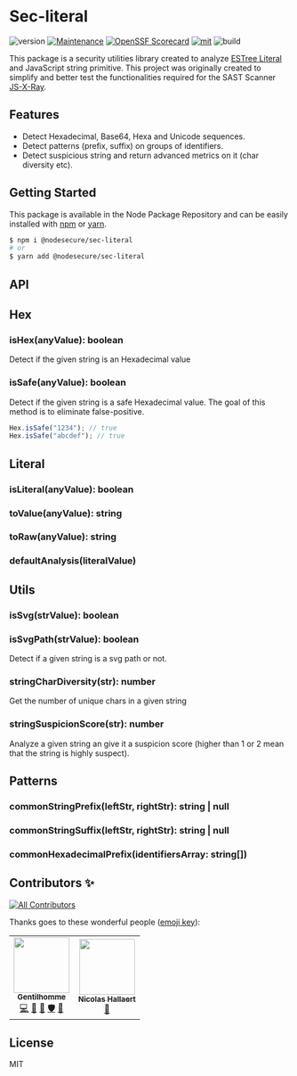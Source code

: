 # Sec-literal
![version](https://img.shields.io/badge/dynamic/json.svg?url=https://raw.githubusercontent.com/NodeSecure/sec-literal/master/package.json&query=$.version&label=Version)
[![Maintenance](https://img.shields.io/badge/Maintained%3F-yes-green.svg)](https://github.com/NodeSecure/sec-literal/commit-activity)
[![OpenSSF
Scorecard](https://api.securityscorecards.dev/projects/github.com/NodeSecure/sec-literal/badge)](https://api.securityscorecards.dev/projects/github.com/NodeSecure/sec-literal)
[![mit](https://img.shields.io/github/license/Naereen/StrapDown.js.svg)](https://github.com/NodeSecure/sec-literal/blob/master/LICENSE)
![build](https://img.shields.io/github/actions/workflow/status/NodeSecure/sec-literal/node.js.yml)

This package is a security utilities library created to analyze [ESTree Literal](https://github.com/estree/estree/blob/master/es5.md#literal) and JavaScript string primitive. This project was originally created to simplify and better test the functionalities required for the SAST Scanner [JS-X-Ray](https://github.com/fraxken/js-x-ray).

## Features

- Detect Hexadecimal, Base64, Hexa and Unicode sequences.
- Detect patterns (prefix, suffix) on groups of identifiers.
- Detect suspicious string and return advanced metrics on it (char diversity etc).

## Getting Started

This package is available in the Node Package Repository and can be easily installed with [npm](https://docs.npmjs.com/getting-started/what-is-npm) or [yarn](https://yarnpkg.com).

```bash
$ npm i @nodesecure/sec-literal
# or
$ yarn add @nodesecure/sec-literal
```

## API

## Hex

### isHex(anyValue): boolean
Detect if the given string is an Hexadecimal value

### isSafe(anyValue): boolean
Detect if the given string is a safe Hexadecimal value. The goal of this method is to eliminate false-positive.

```js
Hex.isSafe("1234"); // true
Hex.isSafe("abcdef"); // true
```

## Literal

### isLiteral(anyValue): boolean
### toValue(anyValue): string
### toRaw(anyValue): string
### defaultAnalysis(literalValue)

## Utils

### isSvg(strValue): boolean

### isSvgPath(strValue): boolean
Detect if a given string is a svg path or not.

### stringCharDiversity(str): number
Get the number of unique chars in a given string

### stringSuspicionScore(str): number
Analyze a given string an give it a suspicion score (higher than 1 or 2 mean that the string is highly suspect).

## Patterns

### commonStringPrefix(leftStr, rightStr): string | null
### commonStringSuffix(leftStr, rightStr): string | null
### commonHexadecimalPrefix(identifiersArray: string[])


## Contributors ✨

<!-- ALL-CONTRIBUTORS-BADGE:START - Do not remove or modify this section -->
[![All Contributors](https://img.shields.io/badge/all_contributors-2-orange.svg?style=flat-square)](#contributors-)
<!-- ALL-CONTRIBUTORS-BADGE:END -->

Thanks goes to these wonderful people ([emoji key](https://allcontributors.org/docs/en/emoji-key)):

<!-- ALL-CONTRIBUTORS-LIST:START - Do not remove or modify this section -->
<!-- prettier-ignore-start -->
<!-- markdownlint-disable -->
<table>
  <tr>
    <td align="center"><a href="https://www.linkedin.com/in/thomas-gentilhomme/"><img src="https://avatars.githubusercontent.com/u/4438263?v=4?s=100" width="100px;" alt=""/><br /><sub><b>Gentilhomme</b></sub></a><br /><a href="https://github.com/NodeSecure/sec-literal/commits?author=fraxken" title="Code">💻</a> <a href="https://github.com/NodeSecure/sec-literal/commits?author=fraxken" title="Documentation">📖</a> <a href="https://github.com/NodeSecure/sec-literal/pulls?q=is%3Apr+reviewed-by%3Afraxken" title="Reviewed Pull Requests">👀</a> <a href="#security-fraxken" title="Security">🛡️</a> <a href="https://github.com/NodeSecure/sec-literal/issues?q=author%3Afraxken" title="Bug reports">🐛</a></td>
    <td align="center"><a href="https://github.com/Rossb0b"><img src="https://avatars.githubusercontent.com/u/39910164?v=4?s=100" width="100px;" alt=""/><br /><sub><b>Nicolas Hallaert</b></sub></a><br /><a href="https://github.com/NodeSecure/sec-literal/commits?author=Rossb0b" title="Documentation">📖</a></td>
  </tr>
</table>

<!-- markdownlint-restore -->
<!-- prettier-ignore-end -->

<!-- ALL-CONTRIBUTORS-LIST:END -->

## License
MIT
